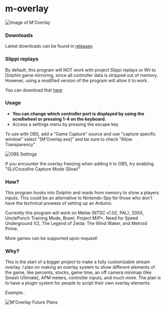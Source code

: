 # m-overlay

![Image of M'Overlay](https://giant.gfycat.com/GraciousAlarmingAntbear.gif)

### Downloads

Latest downloads can be found in [releases](https://github.com/bkacjios/m-overlay/releases)

### Slippi replays

By default, this program will NOT work with project Slippi replays or Wii to Dolphin game mirroring, since all controller data is stripped out of memory. However, using a modified version of the program will allow it to work.

You can download that [here](https://github.com/bkacjios/m-overlay/releases/tag/slippi-test-v1.2)

### Usage

- **You can change which controller port is displayed by using the scrollwheel or pressing 1-4 on the keyboard.**
- Access a settings menu by pressing the escape key

To use with OBS, add a "Game Capture" source and use "capture specific window" select "[M'Overlay.exe]"
and be sure to check "Allow Transparency"

![OBS Settings](https://i.imgur.com/n6xrM3b.png)

If you encounter the overlay freezing when adding it to OBS, try enabling "SLI/Crossfire Capture Mode (Slow)"

### How?

This program hooks into Dolphin and reads from memory to show a players inputs. This could be an alternative to Nintendo-Spy for those who don't have the technical prowess of setting up an Arduino.

Currently this program will work on Melee (NTSC v1.02, PAL), 20XX, UnclePunch Training Mode, Brawl, Project M/P+, Need for Speed Underground 1/2, The Legend of Zelda: The Wind Waker, and Metroid Prime.

More games can be supported upon request!

### Why?

This is the start of a bigger project to make a fully customizable stream overlay. I plan on making an overlay system to show different elements of the game, like percents, stocks, game time, an off camera minimap (like Smash Ultimate), APM meters, controller inputs, and much more. The plan is to have a plugin system for people to script their own overlay elements.

Example..

![M'Overlay Future Plans](https://i.imgur.com/wzRoxcD.png)

